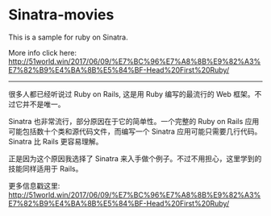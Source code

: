 # Sinatra-movies

This is a sample for ruby on Sinatra.

More info click here: http://51world.win/2017/06/09/%E7%BC%96%E7%A8%8B%E9%82%A3%E7%82%B9%E4%BA%8B%E5%84%BF-Head%20First%20Ruby/

---
很多人都已经听说过 Ruby on Rails, 这是用 Ruby 编写的最流行的 Web 框架。不过它并不是唯一。

Sinatra 也非常流行，部分原因在于它的简单性。一个完整的 Ruby on Rails 应用可能包括数十个类和源代码文件，而编写一个 Sinatra 应用可能只需要几行代码。Sinatra 比 Rails 更容易理解。

正是因为这个原因我选择了 Sinatra 来入手做个例子。不过不用担心，这里学到的技能同样适用于 Rails。

更多信息戳这里: http://51world.win/2017/06/09/%E7%BC%96%E7%A8%8B%E9%82%A3%E7%82%B9%E4%BA%8B%E5%84%BF-Head%20First%20Ruby/
